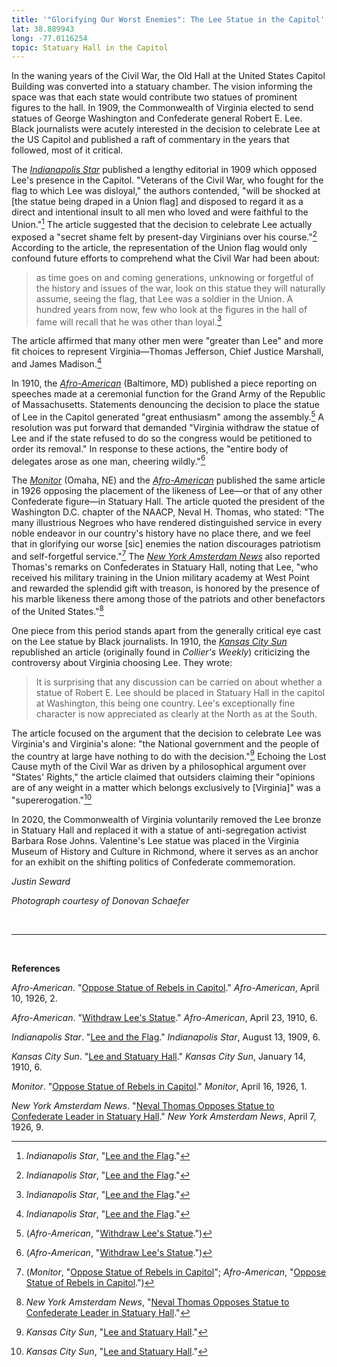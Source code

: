 ```yaml
---
title: '"Glorifying Our Worst Enemies": The Lee Statue in the Capitol'
lat: 38.889943
long: -77.0116254
topic: Statuary Hall in the Capitol
---
```

In the waning years of the Civil War, the Old Hall at the United States Capitol Building was converted into a statuary chamber. The vision informing the space was that each state would contribute two statues of prominent figures to the hall. In 1909, the Commonwealth of Virginia elected to send statues of George Washington and Confederate general Robert E. Lee. Black journalists were acutely interested in the decision to celebrate Lee at the US Capitol and published a raft of commentary in the years that followed, most of it critical.

The *[Indianapolis Star](https://access-newspaperarchive-com.proxy.library.upenn.edu/browse/us/indiana/indianapolis/indianapolis-star/)* published a lengthy editorial in 1909 which opposed Lee's presence in the Capitol. "Veterans of the Civil War, who fought for the flag to which Lee was disloyal," the authors contended, "will be shocked at \[the statue being draped in a Union flag] and disposed to regard it as a direct and intentional insult to all men who loved and were faithful to the Union."[^1] The article suggested that the decision to celebrate Lee actually exposed a "secret shame felt by present-day Virginians over his course."[^2] According to the article, the representation of the Union flag would only confound future efforts
to comprehend what the Civil War had been about:

> as time goes on and coming generations, unknowing or forgetful of the history and issues of the war, look on this statue they will naturally assume, seeing the flag, that Lee was a soldier in the Union. A hundred years from now, few who look at the figures in the hall of fame will recall that he was other than loyal.[^3]

The article affirmed that many other men were "greater than Lee" and more fit choices to represent Virginia—Thomas Jefferson, Chief Justice Marshall, and James Madison.[^4]

In 1910, the *[Afro-American](https://proxy.library.upenn.edu/login?url=https://www.proquest.com/publication/45589?accountid=14707&decadeSelected=1910+-+1919&yearSelected=1910&monthSelected=04&issueNameSelected=01910Y04Y23$23Apr+23,+1910)* (Baltimore, MD) published a piece reporting on speeches made at a ceremonial function for the Grand Army of the Republic of Massachusetts. Statements denouncing the decision to place the statue of Lee in the Capitol generated "great enthusiasm" among the assembly.[^5] A resolution was put forward that demanded "Virginia withdraw the statue of Lee and if the state refused to do so the congress would be petitioned to order its removal." In response to these actions, the "entire body of delegates arose as one man, cheering wildly."[^6]

The *[Monitor](https://www.loc.gov/item/00225879/1926-04-16/ed-1/)* (Omaha, NE) and the *[Afro-American](https://www.proquest.com/publication/45589?OpenUrlRefId=info:xri/sid:primo&parentSessionId=3Gci25Nh%2BltmLNvqgXmPQqTX2w4c4pKh9LW6%2FzNQmM8%3D&accountid=14707&decadeSelected=1920%20-%201929&yearSelected=1926&monthSelected=04&issueNameSelected=01926Y04Y10%2423Apr%2B10%2C%2B1926)* published the same article in 1926 opposing the placement of the likeness of Lee—or that of any other Confederate figure—in Statuary Hall. The article quoted the president of the Washington D.C. chapter of the NAACP, Neval H. Thomas, who stated: "The many illustrious Negroes who have rendered distinguished service in every noble endeavor in our country's history have no place there, and we feel that in glorifying our worse \[sic] enemies the nation discourages patriotism and self-forgetful service."[^7] The *[New York Amsterdam News](https://proxy.library.upenn.edu/login?url=https://www.proquest.com/publication/40377?accountid=14707&decadeSelected=1930+-+1939&yearSelected=1926&monthSelected=04&issueNameSelected=01926Y04Y07$23Apr+7,+1926)* also reported Thomas's remarks on Confederates in Statuary Hall, noting that Lee, "who received his military training in the Union military academy at West Point and rewarded the splendid gift with treason, is honored by the presence of his marble likeness there among those of the patriots and other benefactors of the United States."[^8]

One piece from this period stands apart from the generally critical eye cast on the Lee statue by Black journalists. In 1910, the *[Kansas City Sun](https://www.newspapers.com/paper/the-kansas-city-sun/1385/)* republished an article (originally found in *Collier's Weekly*) criticizing the controversy about Virginia choosing Lee. They wrote:

> It is surprising that any discussion can be carried on about whether a statue of Robert E. Lee should be placed in Statuary Hall in the capitol at Washington, this being one country. Lee's exceptionally fine character is now appreciated as clearly at the North as at the South.

The article focused on the argument that the decision to celebrate Lee was Virginia's and Virginia's alone: "the National government and the people of the country at large have nothing to do with the decision."[^9] Echoing the Lost Cause myth of the Civil War as driven by a philosophical argument over "States' Rights," the article claimed that outsiders claiming their "opinions are of any weight in a matter which belongs exclusively to \[Virginia]" was a "supererogation."[^10]

In 2020, the Commonwealth of Virginia voluntarily removed the Lee bronze in Statuary Hall and replaced it with a statue of anti-segregation activist Barbara Rose Johns. Valentine's Lee statue was placed in the Virginia Museum of History and Culture in Richmond, where it serves as an anchor for an exhibit on the shifting politics of Confederate commemoration.

*Justin Seward*

*Photograph courtesy of Donovan Schaefer*

*<br>*

*<hr>*

*<br>*

**References**

*Afro-American*. "[Oppose Statue of Rebels in Capitol](https://www.proquest.com/publication/45589?OpenUrlRefId=info:xri/sid:primo&parentSessionId=3Gci25Nh%2BltmLNvqgXmPQqTX2w4c4pKh9LW6%2FzNQmM8%3D&accountid=14707&decadeSelected=1920%20-%201929&yearSelected=1926&monthSelected=04&issueNameSelected=01926Y04Y10%2423Apr%2B10%2C%2B1926)." *Afro-American*, April 10, 1926, 2.

*Afro*-*American*. "[Withdraw Lee's Statue](https://proxy.library.upenn.edu/login?url=https://www.proquest.com/publication/45589?accountid=14707&decadeSelected=1910+-+1919&yearSelected=1910&monthSelected=04&issueNameSelected=01910Y04Y23$23Apr+23,+1910)." *Afro-American*, April 23, 1910, 6.

*Indianapolis Star*. "[Lee and the Flag](https://access-newspaperarchive-com.proxy.library.upenn.edu/browse/us/indiana/indianapolis/indianapolis-star/)." *Indianapolis Star*, August 13, 1909, 6.

*Kansas City Sun*. "[Lee and Statuary Hall](https://www.newspapers.com/paper/the-kansas-city-sun/1385/)." *Kansas City Sun*, January 14, 1910, 6.

*Monitor*. "[Oppose Statue of Rebels in Capitol](https://www.loc.gov/item/00225879/1926-04-16/ed-1/)." *Monitor*, April 16, 1926, 1.

*New York Amsterdam News*. "[Neval Thomas Opposes Statue to Confederate Leader in Statuary Hall](https://proxy.library.upenn.edu/login?url=https://www.proquest.com/publication/40377?accountid=14707&decadeSelected=1930+-+1939&yearSelected=1926&monthSelected=04&issueNameSelected=01926Y04Y07$23Apr+7,+1926)." *New York Amsterdam News*, April 7, 1926, 9.

[^1]: *Indianapolis Star*, "[Lee and the Flag](https://access-newspaperarchive-com.proxy.library.upenn.edu/browse/us/indiana/indianapolis/indianapolis-star/)."

[^2]: *Indianapolis Star*, "[Lee and the Flag](https://access-newspaperarchive-com.proxy.library.upenn.edu/browse/us/indiana/indianapolis/indianapolis-star/)."

[^3]: *Indianapolis Star*, "[Lee and the Flag](https://access-newspaperarchive-com.proxy.library.upenn.edu/browse/us/indiana/indianapolis/indianapolis-star/)."

[^4]: *Indianapolis Star*, "[Lee and the Flag](https://access-newspaperarchive-com.proxy.library.upenn.edu/browse/us/indiana/indianapolis/indianapolis-star/)."

[^5]: (*Afro-American*, "[Withdraw Lee's Statue](https://proxy.library.upenn.edu/login?url=https://www.proquest.com/publication/45589?accountid=14707&decadeSelected=1910+-+1919&yearSelected=1910&monthSelected=04&issueNameSelected=01910Y04Y23$23Apr+23,+1910).")

[^6]: (*Afro-American*, "[Withdraw Lee's Statue](https://proxy.library.upenn.edu/login?url=https://www.proquest.com/publication/45589?accountid=14707&decadeSelected=1910+-+1919&yearSelected=1910&monthSelected=04&issueNameSelected=01910Y04Y23$23Apr+23,+1910).")

[^7]: (*Monitor*, "[Oppose Statue of Rebels in Capitol](https://www.loc.gov/item/00225879/1926-04-16/ed-1/)"; *Afro-American*, "[Oppose Statue of Rebels in Capitol](https://www.proquest.com/publication/45589?OpenUrlRefId=info:xri/sid:primo&parentSessionId=3Gci25Nh%2BltmLNvqgXmPQqTX2w4c4pKh9LW6%2FzNQmM8%3D&accountid=14707&decadeSelected=1920%20-%201929&yearSelected=1926&monthSelected=04&issueNameSelected=01926Y04Y10%2423Apr%2B10%2C%2B1926).")

[^8]: *New York Amsterdam News*, "[Neval Thomas Opposes Statue to Confederate Leader in Statuary Hall](https://proxy.library.upenn.edu/login?url=https://www.proquest.com/publication/40377?accountid=14707&decadeSelected=1930+-+1939&yearSelected=1926&monthSelected=04&issueNameSelected=01926Y04Y07$23Apr+7,+1926)."

[^9]: *Kansas City Sun*, "[Lee and Statuary Hall](https://www.newspapers.com/paper/the-kansas-city-sun/1385/)."

[^10]: *Kansas City Sun*, "[Lee and Statuary Hall](https://www.newspapers.com/paper/the-kansas-city-sun/1385/)."
